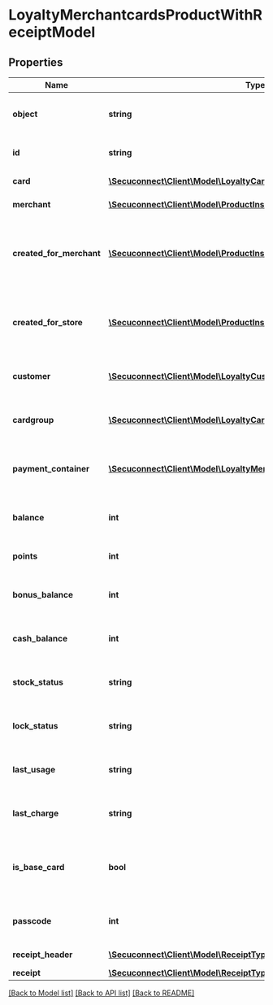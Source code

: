 # LoyaltyMerchantcardsProductWithReceiptModel

## Properties
Name | Type | Description | Notes
------------ | ------------- | ------------- | -------------
**object** | **string** | Object of loyalty merchant card | [optional] 
**id** | **string** | Id of loyalty merchant card | [optional] 
**card** | [**\Secuconnect\Client\Model\LoyaltyCardsProductModel**](LoyaltyCardsProductModel.md) | Id of loyalty store group | [optional] 
**merchant** | [**\Secuconnect\Client\Model\ProductInstanceUID**](ProductInstanceUID.md) | Current merchant id | [optional] 
**created_for_merchant** | [**\Secuconnect\Client\Model\ProductInstanceUID**](ProductInstanceUID.md) | Merchant id, that loyalty merchant card object was created for | [optional] 
**created_for_store** | [**\Secuconnect\Client\Model\ProductInstanceUID**](ProductInstanceUID.md) | Store id, that loyalty merchant card object was created for | [optional] 
**customer** | [**\Secuconnect\Client\Model\LoyaltyCustomersProductModel**](LoyaltyCustomersProductModel.md) | Loyalty merchant card customer | [optional] 
**cardgroup** | [**\Secuconnect\Client\Model\LoyaltyCardgroupsProductModel**](LoyaltyCardgroupsProductModel.md) | Loyalty merchant card card group | [optional] 
**payment_container** | [**\Secuconnect\Client\Model\LoyaltyMerchantcardsDTOPaymentContainer**](LoyaltyMerchantcardsDTOPaymentContainer.md) | Loyalty merchant card payment container | [optional] 
**balance** | **int** | Loyalty merchant card balance | [optional] 
**points** | **int** | Loyalty merchant card points | [optional] 
**bonus_balance** | **int** | Loyalty merchant card bonus balance | [optional] 
**cash_balance** | **int** | Loyalty merchant card cash balance | [optional] 
**stock_status** | **string** | Loyalty merchant card stock status | [optional] 
**lock_status** | **string** | Loyalty merchant card lock status | [optional] 
**last_usage** | **string** | Loyalty merchant card last usage | [optional] 
**last_charge** | **string** | Loyalty merchant card last charge | [optional] 
**is_base_card** | **bool** | Information whether loyalty merchant card is base card | [optional] 
**passcode** | **int** | Loyalty merchant card passcode | [optional] 
**receipt_header** | [**\Secuconnect\Client\Model\ReceiptType[]**](ReceiptType.md) | Receipt header | [optional] 
**receipt** | [**\Secuconnect\Client\Model\ReceiptTypeValue[]**](ReceiptTypeValue.md) | Receipt | [optional] 

[[Back to Model list]](../README.md#documentation-for-models) [[Back to API list]](../README.md#documentation-for-api-endpoints) [[Back to README]](../README.md)


